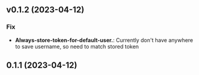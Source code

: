 ## v0.1.2 (2023-04-12)

### Fix

- **Always-store-token-for-default-user.**: Currently don't have anywhere to save username, so need to match stored token

## 0.1.1 (2023-04-12)
